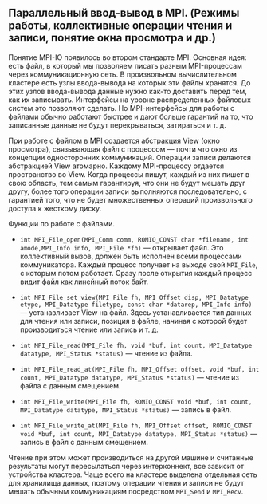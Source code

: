 ## Параллельный ввод-вывод в MPI. (Режимы работы, коллективные операции чтения и записи, понятие окна просмотра и др.)

Понятие MPI-IO появилось во втором стандарте MPI. Основная идея: есть файл, в который мы позволяем писать разным MPI-процессам через коммуникационную сеть. В произвольном вычислительном кластере есть узлы ввода-вывода на которых эти файлы хранятся. До этих узлов ввода-вывода данные нужно как-то доставить перед тем, как их записывать. Интерфейсы на уровне распределенных файловых систем это позволяют сделать. Но MPI-интерфейсы для работы с файлами обычно работают быстрее и дают больше гарантий на то, что записанные данные не будут перекрываться, затираться и т. д.

При работе с файлом в MPI создается абстракция View (окно просмотра), связывающая файл с процессом — почти что окно из концепции односторонних коммуникаций. Операции записи делаются абстракцией View атомарно. Каждому MPI-процессу отдается пространство во View. Когда процессы пишут, каждый из них пишет в свою область, тем самым гарантируя, что они не будут мешать друг другу, более того операции записи выполняются последовательно, с гарантией того, что не будет множественных операций произвольного доступа к жесткому диску.

Функции по работе с файлами.

* `int MPI_File_open(MPI_Comm comm, ROMIO_CONST char *filename, int amode,MPI_Info info, MPI_File *fh)` — открывает файл. Это коллективный вызов, должен быть исполнен всеми процессами коммуникатора. Каждый процесс получает на выходе свой `MPI_File`, с которым потом работает. Сразу после открытия каждый процесс видит файл как линейный поток байт.

* `int MPI_File_set_view(MPI_File fh, MPI_Offset disp, MPI_Datatype etype, MPI_Datatype filetype, const char *datarep, MPI_Info info)` — устанавливает View на файл. Здесь устанавливается тип данных для чтения или записи, позиция в файле, начиная с которой будет производиться чтение или запись и т. д.

* `int MPI_File_read(MPI_File fh, void *buf, int count, MPI_Datatype datatype, MPI_Status *status)` — чтение из файла.

* `int MPI_File_read_at(MPI_File fh, MPI_Offset offset, void *buf, int count, MPI_Datatype datatype, MPI_Status *status)` — чтение из файла с данным смещением.

* `int MPI_File_write(MPI_File fh, ROMIO_CONST void *buf, int count, MPI_Datatype datatype, MPI_Status *status)` — запись в файл.

* `int MPI_File_write_at(MPI_File fh, MPI_Offset offset, ROMIO_CONST void *buf, int count, MPI_Datatype datatype, MPI_Status *status)` — запись в файл с данным смещением.

Чтение при этом может производиться на другой машине и считанные результаты могут пересылаться через интерконнект, все зависит от устройства кластера. Чаще всего на кластере выделена отдельная сеть для хранилища данных, поэтому операции чтения и записи не будут мешать обычным коммуникациям посредством `MPI_Send` и `MPI_Recv`.
